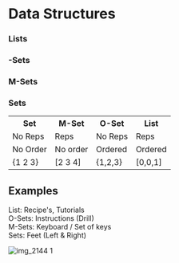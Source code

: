 <h1>Data Structures </h1>

<h3><strong>L</strong>ists</h3>
<h3><strongO</strong>-Sets</h3>
<h3><strong>M</strong>-Sets</h3>
<h3><strong>S</strong>ets</h3>

<table class="tg">
  <tr>
    <th class="tg-yw4l"><b>Set</b></th>
    <th class="tg-yw4l"><b>M-Set</b></th>
    <th class="tg-yw4l"><b>O-Set</b></th>
    <th class="tg-yw4l"><b>List</b></th>
  </tr>
  <tr>
    <td class="tg-yw4l">No Reps</td>
    <td class="tg-yw4l">Reps</td>
    <td class="tg-yw4l">No Reps</td>
    <td class="tg-yw4l">Reps</td>
  </tr>
  <tr>
    <td class="tg-yw4l">No Order</td>
    <td class="tg-yw4l">No order</td>
    <td class="tg-yw4l">Ordered</td>
    <td class="tg-yw4l">Ordered</td>
  </tr>
    <tr>
    <td class="tg-yw4l">{1 2 3}</td>
    <td class="tg-yw4l">[2 3 4]</td>
    <td class="tg-yw4l">{1,2,3}</td>
    <td class="tg-yw4l">[0,0,1]</td>
  </tr>
</table>

<h2> Examples </h2>
List: Recipe's, Tutorials <br> 
O-Sets: Instructions (Drill) <br>
M-Sets: Keyboard / Set of keys<br>
Sets: Feet (Left & Right)<br>

![img_2144 1](https://user-images.githubusercontent.com/43015964/48743836-cefce400-ec32-11e8-812a-3e8999efacf2.JPG)
